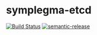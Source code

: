 # symplegma-etcd

[![Build Status](https://travis-ci.org/clusterfrak-dynamics/symplegma-etcd.svg?branch=master)](https://travis-ci.org/clusterfrak-dynamics/symplegma-etcd)
[![semantic-release](https://img.shields.io/badge/%20%20%F0%9F%93%A6%F0%9F%9A%80-semantic--release-e10079.svg)](https://github.com/semantic-release/semantic-release)
